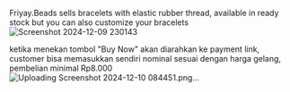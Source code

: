 Friyay.Beads sells bracelets with elastic rubber thread, available in ready stock but you can also customize your bracelets
![Screenshot 2024-12-09 230143](https://github.com/user-attachments/assets/0f4403f8-c68e-478c-b26a-c559c5fa0b92)

ketika menekan tombol "Buy Now" akan diarahkan ke payment link, customer bisa memasukkan sendiri nominal sesuai dengan harga gelang, pembelian minimal Rp8.000
![Uploading Screenshot 2024-12-10 084451.png…]()
